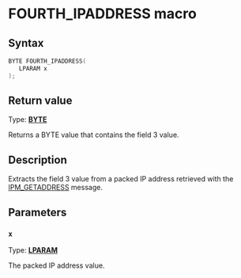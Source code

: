 # FOURTH_IPADDRESS macro

## Syntax

```cpp
BYTE FOURTH_IPADDRESS(
   LPARAM x
);
```

## Return value

Type: **[BYTE](https://learn.microsoft.com/windows/desktop/winprog/windows-data-types)**

Returns a BYTE value that contains the field 3 value.

## Description

Extracts the field 3 value from a packed IP address retrieved with the [IPM_GETADDRESS](https://learn.microsoft.com/windows/desktop/Controls/ipm-getaddress) message.

## Parameters

### `x`

Type: **[LPARAM](https://learn.microsoft.com/windows/desktop/WinProg/windows-data-types)**

The packed IP address value.